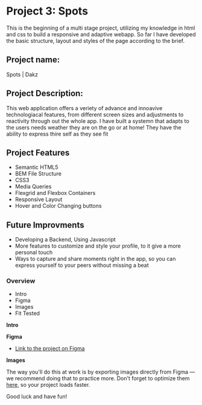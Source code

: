 # Project 3: Spots

This is the beginning of a multi stage project, utilizing my knowledge in html and css to build a responsive and adaptive webapp. So far I have developed the basic structure, layout and styles of the page according to the brief.

## Project name:

Spots | Dakz

## Project Description:

This web application offers a veriety of advance and innoavive technologiacal features, from different screen sizes and adjustments to reactivity through out the whole app. I have built a systemn that adapts to the users needs weather they are on the go or at home!
They have the ability to express thire self as they see fit

## Project Features

- Semantic HTML5
- BEM File Structure
- CSS3
- Media Queries
- Flexgrid and Flexbox Containers
- Responsive Layout
- Hover and Color Changing buttons

## Future Improvments

- Developing a Backend, Using Javascript
- More features to customize and style your profile, to it give a more personal touch
- Ways to capture and share moments right in the app, so you can express yourself to your peers without missing a beat

### Overview

- Intro
- Figma
- Images
- Fit Tested

**Intro**

**Figma**

- [Link to the project on Figma](https://www.figma.com/file/BBNm2bC3lj8QQMHlnqRsga/Sprint-3-Project-%E2%80%94-Spots?type=design&node-id=2%3A60&mode=design&t=afgNFybdorZO6cQo-1)

**Images**

The way you'll do this at work is by exporting images directly from Figma — we recommend doing that to practice more. Don't forget to optimize them [here](https://tinypng.com/), so your project loads faster.

Good luck and have fun!
